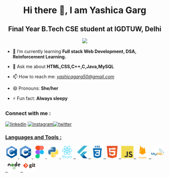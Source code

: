 <h1 align= "center"> Hi there 👋, I am Yashica Garg</h1>
<h2 align = "center">Final Year B.Tech CSE student at IGDTUW, Delhi</h2>
<div align="middle">
<img src="https://media.giphy.com/media/3kPDmoWdBpQPNhCnUG/giphy.gif" height='200'>
</div>

- 🌱 I’m currently learning **Full stack Web Development, DSA, Reinforcement Learning.** 

- 💬 Ask me about **HTML,CSS,C++,C,Java,MySQL**
 
- 📫 How to reach me: *yashicagarg50@gmail.com* 

- 😄 Pronouns: **She/her** 

- ⚡ Fun fact: **Always sleepy** 
 
###  Connect with me :
<a href="https://www.linkedin.com/in/https://www.linkedin.com/in/yashica-garg50//"><img src='https://user-images.githubusercontent.com/97343839/210264509-faf4cb68-f9b0-4a7c-8430-b9dd81f1c8b1.png' alt='linkedin' height='40' margin-right='30'></a>   <a href="https://www.instagram.com/https://www.instagram.com/___whyj.i_//"><img src='https://user-images.githubusercontent.com/97343839/210264169-35426e22-92c9-4069-a993-70433e7c401b.png' alt='instagram' height='40'></a><a href="https://twitter.com/https://twitter.com/squekysquirrel"><img src='https://user-images.githubusercontent.com/97343839/210264432-687179b1-9f3a-41ce-9046-e1768a07929e.png' alt='twitter' height='40'>  

###  Languages and Tools :
<div>
  <img src="https://github.com/devicons/devicon/blob/master/icons/c/c-original.svg" title="Git" **alt="Git" width="40" height="40"/>
  <img src="https://github.com/devicons/devicon/blob/master/icons/cplusplus/cplusplus-original.svg" title="Git" **alt="Git" width="40" height="40"/>
  <img src="https://github.com/devicons/devicon/blob/master/icons/figma/figma-original.svg" title="Git" **alt="Git" width="40" height="40"/>
  <img src="https://github.com/devicons/devicon/blob/master/icons/python/python-original.svg" title="Git" **alt="Git" width="40" height="40"/>
  <img src="https://github.com/devicons/devicon/blob/master/icons/react/react-original-wordmark.svg" title="React" alt="React" width="40" height="40"/>&nbsp;
  <img src="https://github.com/devicons/devicon/blob/master/icons/flutter/flutter-original.svg" title="Flutter" alt="Flutter" width="40" height="40"/>&nbsp;
  <img src="https://github.com/devicons/devicon/blob/master/icons/css3/css3-plain-wordmark.svg"  title="CSS3" alt="CSS" width="40" height="40"/>&nbsp;
  <img src="https://github.com/devicons/devicon/blob/master/icons/html5/html5-original.svg" title="HTML5" alt="HTML" width="40" height="40"/>&nbsp;
  <img src="https://github.com/devicons/devicon/blob/master/icons/javascript/javascript-original.svg" title="JavaScript" alt="JavaScript" width="40" height="40"/>&nbsp;
  <img src="https://github.com/devicons/devicon/blob/master/icons/firebase/firebase-plain-wordmark.svg" title="Firebase" alt="Firebase" width="40" height="40"/>&nbsp;
  <img src="https://github.com/devicons/devicon/blob/master/icons/mysql/mysql-original-wordmark.svg" title="MySQL"  alt="MySQL" width="40" height="40"/>&nbsp;
  <img src="https://github.com/devicons/devicon/blob/master/icons/nodejs/nodejs-original-wordmark.svg" title="NodeJS" alt="NodeJS" width="40" height="40"/>&nbsp;
  <img src="https://github.com/devicons/devicon/blob/master/icons/git/git-original-wordmark.svg" title="Git" **alt="Git" width="40" height="40"/>
</div>


